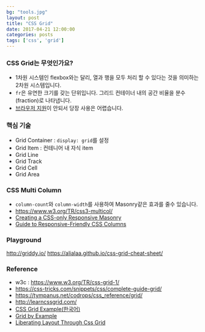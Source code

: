 ```yaml
---
bg: "tools.jpg"
layout: post
title: "CSS Grid"
date: 2017-04-21 12:00:00
categories: posts
tags: ['css', 'grid']
---
```


### CSS Grid는 무엇인가요?
- 1차원 시스템인 flexbox와는 달리, 열과 행을 모두 처리 할 수 있다는 것을 의미하는 2차원 시스템입니다.
- `fr`은 유연한 크기를 갖는 단위입니다. 그리드 컨테이너 내의 공간 비율을 분수(fraction)로 나타냅니다.
- [브라우저 지원](http://caniuse.com/#feat=css-grid)이 안되서 당장 사용은 어렵습니다.

### 핵심 기술
- Grid Container : `display: grid`를 설정
- Grid Item : 컨테니어 내 자식 item
- Grid Line
- Grid Track
- Grid Cell
- Grid Area

### CSS Multi Column
- `column-count`와 `column-width`를 사용하여 Masonry같은 효과를 줄수 있습니다.
- https://www.w3.org/TR/css3-multicol/
- [Creating a CSS-only Responsive Masonry](http://w3bits.com/css-masonry/)
- [Guide to Responsive-Friendly CSS Columns](https://css-tricks.com/guide-responsive-friendly-css-columns/)

### Playground
http://griddy.io/
https://alialaa.github.io/css-grid-cheat-sheet/

### Reference
- w3c : https://www.w3.org/TR/css-grid-1/
- https://css-tricks.com/snippets/css/complete-guide-grid/
- https://tympanus.net/codrops/css_reference/grid/
- http://learncssgrid.com/
- [CSS Grid Example(한국어)]( https://github.com/sonim1/css_grid_example)
- [Grid by Example](https://gridbyexample.com/)
- [Liberating Layout Through Css Grid](https://cssgrid.cc/)
